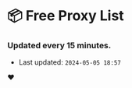 # :package: Free Proxy List
### Updated every 15 minutes.

- Last updated: `2024-05-05 18:57`

:heart:
